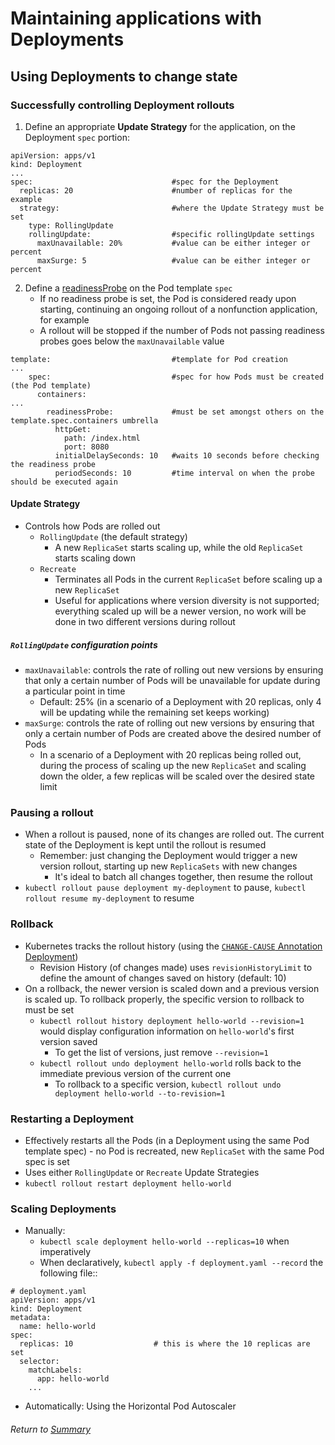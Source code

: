 # Maintaining applications with Deployments

## Using Deployments to change state

### Successfully controlling Deployment rollouts
1. Define an appropriate **Update Strategy** for the application, on the Deployment `spec` portion:
```
apiVersion: apps/v1
kind: Deployment
...
spec:                               #spec for the Deployment
  replicas: 20                      #number of replicas for the example
  strategy:                         #where the Update Strategy must be set
    type: RollingUpdate
    rollingUpdate:                  #specific rollingUpdate settings
      maxUnavailable: 20%           #value can be either integer or percent
      maxSurge: 5                   #value can be either integer or percent
```

2. Define a [readinessProbe](../../Managing%20the%20Kubernetes%20API%20Server%20and%20Pods/03runningManagingPods/03podHealthProbes.md#container-probe-types) on the Pod template `spec`
    - If no readiness probe is set, the Pod is considered ready upon starting, continuing an ongoing rollout of a nonfunction application, for example
    - A rollout will be stopped if the number of Pods not passing readiness probes goes below the `maxUnavailable` value
```
template:                           #template for Pod creation
...
    spec:                           #spec for how Pods must be created (the Pod template)
      containers:
...
        readinessProbe:             #must be set amongst others on the template.spec.containers umbrella
          httpGet:
            path: /index.html
            port: 8080
          initialDelaySeconds: 10   #waits 10 seconds before checking the readiness probe
          periodSeconds: 10         #time interval on when the probe should be executed again
```

#### Update Strategy
- Controls how Pods are rolled out
    - `RollingUpdate` (the default strategy)
        - A new `ReplicaSet` starts scaling up, while the old `ReplicaSet` starts scaling down
    - `Recreate`
        - Terminates all Pods in the current `ReplicaSet` before scaling up a new `ReplicaSet`
        - Useful for applications where version diversity is not supported; everything scaled up will be a newer version, no work will be done in two different versions during rollout

##### `RollingUpdate` configuration points
- `maxUnavailable`: controls the rate of rolling out new versions by ensuring that only a certain number of Pods will be unavailable for update during a particular point in time
    - Default: 25% (in a scenario of a Deployment with 20 replicas, only 4 will be updating while the remaining set keeps working)
- `maxSurge`: controls the rate of rolling out new versions by ensuring that only a certain number of Pods are created above the desired number of Pods
    - In a scenario of a Deployment with 20 replicas being rolled out, during the process of scaling up the new `ReplicaSet` and scaling down the older, a few replicas will be scaled over the desired state limit

### Pausing a rollout
- When a rollout is paused, none of its changes are rolled out. The current state of the Deployment is kept until the rollout is resumed
    - Remember: just changing the Deployment would trigger a new version rollout, starting up new `ReplicaSets` with new changes
        - It's ideal to batch all changes together, then resume the rollout
- `kubectl rollout pause deployment my-deployment` to pause, `kubectl rollout resume my-deployment` to resume

### Rollback
- Kubernetes tracks the rollout history (using the [`CHANGE-CAUSE` Annotation Deployment](01updatingDeploymentCheckingRolloutStatus.md#updating-a-deployment))
    - Revision History (of changes made) uses `revisionHistoryLimit` to define the amount of changes saved on history (default: 10) 
- On a rollback, the newer version is scaled down and a previous version is scaled up. To rollback properly, the specific version to rollback to must be set
    - `kubectl rollout history deployment hello-world --revision=1` would display configuration information on `hello-world`'s first version saved
        - To get the list of versions, just remove `--revision=1`
    - `kubectl rollout undo deployment hello-world` rolls back to the immediate previous version of the current one
        - To rollback to a specific version, `kubectl rollout undo deployment hello-world --to-revision=1`

### Restarting a Deployment
- Effectively restarts all the Pods (in a Deployment using the same Pod template spec) - no Pod is recreated, new `ReplicaSet` with the same Pod spec is set
- Uses either `RollingUpdate` or `Recreate` Update Strategies
- `kubectl rollout restart deployment hello-world`

### Scaling Deployments
- Manually: 
    - `kubectl scale deployment hello-world --replicas=10` when imperatively
    - When declaratively, `kubectl apply -f deployment.yaml --record` the following file::
```
# deployment.yaml
apiVersion: apps/v1
kind: Deployment
metadata:
  name: hello-world
spec:
  replicas: 10                  # this is where the 10 replicas are set
  selector:
    matchLabels:
      app: hello-world
    ...
```
- Automatically: Using the Horizontal Pod Autoscaler

###### Return to [Summary](README.md)